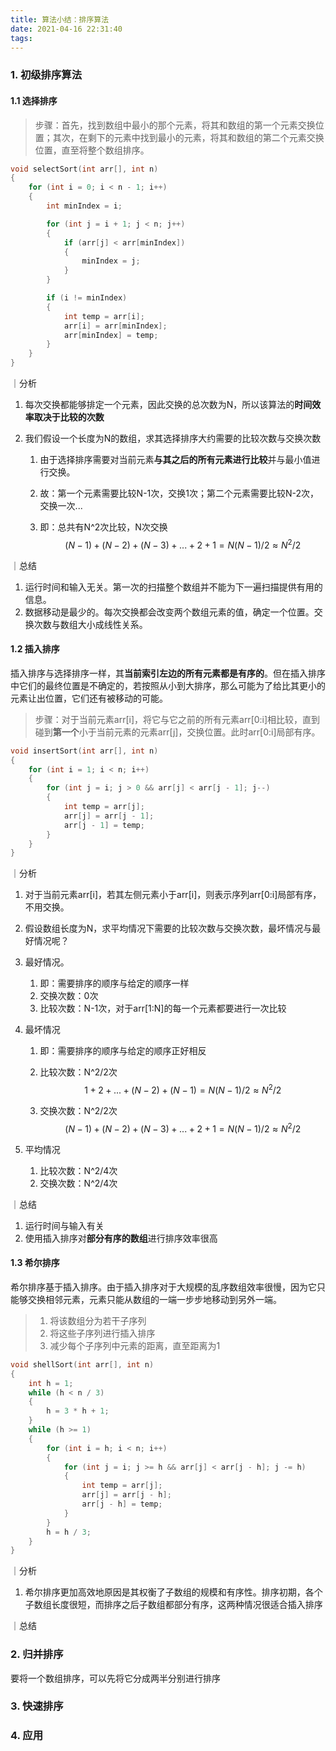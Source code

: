 ```yaml
---
title: 算法小结：排序算法
date: 2021-04-16 22:31:40
tags:
---
```



### 1. 初级排序算法
<!--more-->
#### 1.1 选择排序

> 步骤：首先，找到数组中最小的那个元素，将其和数组的第一个元素交换位置；其次，在剩下的元素中找到最小的元素，将其和数组的第二个元素交换位置，直至将整个数组排序。

```C
void selectSort(int arr[], int n)
{
    for (int i = 0; i < n - 1; i++)
    {
        int minIndex = i;

        for (int j = i + 1; j < n; j++)
        {
            if (arr[j] < arr[minIndex])
            {
                minIndex = j;
            }
        }

        if (i != minIndex)
        {
            int temp = arr[i];
            arr[i] = arr[minIndex];
            arr[minIndex] = temp;
        }
    }
}
```

｜分析

1. 每次交换都能够排定一个元素，因此交换的总次数为N，所以该算法的**时间效率取决于比较的次数**

2. 我们假设一个长度为N的数组，求其选择排序大约需要的比较次数与交换次数

   1. 由于选择排序需要对当前元素**与其之后的所有元素进行比较**并与最小值进行交换。

   2. 故：第一个元素需要比较N-1次，交换1次；第二个元素需要比较N-2次，交换一次...

   3. 即：总共有N^2次比较，N次交换
      $$
      (N-1)+(N-2)+(N-3)+...+2+1=N(N-1)/2 \approx N^2/2
      $$

｜总结

1. 运行时间和输入无关。第一次的扫描整个数组并不能为下一遍扫描提供有用的信息。
2. 数据移动是最少的。每次交换都会改变两个数组元素的值，确定一个位置。交换次数与数组大小成线性关系。

#### 1.2 插入排序

插入排序与选择排序一样，其**当前索引左边的所有元素都是有序的**。但在插入排序中它们的最终位置是不确定的，若按照从小到大排序，那么可能为了给比其更小的元素让出位置，它们还有被移动的可能。

> 步骤：对于当前元素arr[i]，将它与它之前的所有元素arr[0:i]相比较，直到碰到**第一个**小于当前元素的元素arr[j]，交换位置。此时arr[0:i]局部有序。

```c
void insertSort(int arr[], int n)
{
    for (int i = 1; i < n; i++)
    {
        for (int j = i; j > 0 && arr[j] < arr[j - 1]; j--)
        {
            int temp = arr[j];
            arr[j] = arr[j - 1];
            arr[j - 1] = temp;
        }
    }
}
```

｜分析

1. 对于当前元素arr[i]，若其左侧元素小于arr[i]，则表示序列arr[0:i]局部有序，不用交换。

2. 假设数组长度为N，求平均情况下需要的比较次数与交换次数，最坏情况与最好情况呢？

3. 最好情况。

   1. 即：需要排序的顺序与给定的顺序一样
   2. 交换次数：0次
   3. 比较次数：N-1次，对于arr[1:N]的每一个元素都要进行一次比较

4. 最坏情况

   1. 即：需要排序的顺序与给定的顺序正好相反

   2. 比较次数：N^2/2次
      $$
      1+2+...+(N-2)+(N-1)=N(N-1)/2 \approx N^2/2
      $$

   3. 交换次数：N^2/2次
      $$
      (N-1)+(N-2)+(N-3)+...+2+1=N(N-1)/2 \approx N^2/2
      $$

5. 平均情况

   1. 比较次数：N^2/4次
   2. 交换次数：N^2/4次

｜总结

1. 运行时间与输入有关
2. 使用插入排序对**部分有序的数组**进行排序效率很高

#### 1.3 希尔排序

希尔排序基于插入排序。由于插入排序对于大规模的乱序数组效率很慢，因为它只能够交换相邻元素，元素只能从数组的一端一步步地移动到另外一端。

> 1. 将该数组分为若干子序列
> 2. 将这些子序列进行插入排序
> 3. 减少每个子序列中元素的距离，直至距离为1

```c
void shellSort(int arr[], int n)
{
    int h = 1;
    while (h < n / 3)
    {
        h = 3 * h + 1;
    }
    while (h >= 1)
    {
        for (int i = h; i < n; i++)
        {
            for (int j = i; j >= h && arr[j] < arr[j - h]; j -= h)
            {
                int temp = arr[j];
                arr[j] = arr[j - h];
                arr[j - h] = temp;
            }
        }
        h = h / 3;
    }
}
```

｜分析

1. 希尔排序更加高效地原因是其权衡了子数组的规模和有序性。排序初期，各个子数组长度很短，而排序之后子数组都部分有序，这两种情况很适合插入排序

｜总结

### 2. 归并排序

要将一个数组排序，可以先将它分成两半分别进行排序

### 3. 快速排序

### 4. 应用